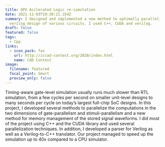 ```yaml
---
title: GPU Acclerated Logic re-simulation
date: 2021-11-03T19:30:21.354Z
summary: I designed and implemented a new method to optimally parallelize the
  verilog design of various circuits. I used C++, CUDA and verilog.
draft: false
featured: false
tags:
  - Cpp
links:
  - icon_pack: fas
    url: http://iccad-contest.org/2020/index.html
    name: CAD Contest
image:
  filename: featured
  focal_point: Smart
  preview_only: false
---
```

Timing-aware gate-level simulation usually runs much slower than RTL simulation, from a few cycles per second on smaller unit-level designs to many seconds per cycle on today’s largest full-chip SoC designs. In this project, I developed several methods to parallelize the computations in the two dimensions of gate-parallelism and stimuli-parallelism and a new method for memory management of the stored signal waveforms. I did most of the project using C++ and the CUDA library and used several parallelization techniques. In addition, I developed a parser for Verilog as well as a Verilog-to-C++ translator. Our project managed to speed up the simulation up to 40x compared to a CPU simulator.